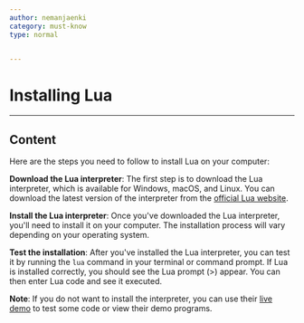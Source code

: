 ```yaml
---
author: nemanjaenki
category: must-know
type: normal


---
```


# Installing Lua

---
## Content

Here are the steps you need to follow to install Lua on your computer:

**Download the Lua interpreter**: The first step is to download the Lua interpreter, which is available for Windows, macOS, and Linux. You can download the latest version of the interpreter from the [official Lua website](https://www.lua.org/download.html).

**Install the Lua interpreter**: Once you've downloaded the Lua interpreter, you'll need to install it on your computer. The installation process will vary depending on your operating system.

**Test the installation**: After you've installed the Lua interpreter, you can test it by running the `lua` command in your terminal or command prompt. If Lua is installed correctly, you should see the Lua prompt (>) appear. You can then enter Lua code and see it executed.

**Note**: If you do not want to install the interpreter, you can use their [live demo](https://www.lua.org/demo.html) to test some code or view their demo programs.

